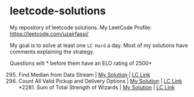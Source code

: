 # leetcode-solutions
My repository of leetcode solutions.
My LeetCode Profile: https://leetcode.com/uzairfassi/

My goal is to solve at least one `LC Hard` a day.
Most of my solutions have comments explaining the strategy.

Questions wilt * before them have an ELO rating of 2500+

295. Find Median from Data Stream | [My Solution](https://github.com/Uzair-Fasih/leetcode-solutions/blob/main/solutions/find-median-from-data-stream.py) | [LC Link](https://leetcode.com/problems/find-median-from-data-stream/description/)
1359. Count All Valid Pickup and Delivery Options | [My Solution](https://github.com/Uzair-Fasih/leetcode-solutions/blob/main/solutions/count-all-valid-pickup-and-delivery-options.py) | [LC Link](https://leetcode.com/problems/count-all-valid-pickup-and-delivery-options/)
*2281. Sum of Total Strength of Wizards | [My Solution](https://github.com/Uzair-Fasih/leetcode-solutions/blob/main/solutions/sum-of-total-strength-of-wizards) | [LC Link](https://leetcode.com/problems/sum-of-total-strength-of-wizards/)
